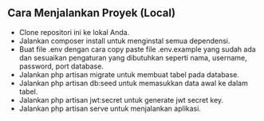 ## Cara Menjalankan Proyek (Local)

- Clone repositori ini ke lokal Anda.
- Jalankan composer install untuk menginstal semua dependensi.
- Buat file .env dengan cara copy paste file .env.example yang sudah ada dan sesuaikan pengaturan yang dibutuhkan seperti nama, username, password, port database.
- Jalankan php artisan migrate untuk membuat tabel pada database.
- Jalankan php artisan db:seed untuk memasukkan data awal ke dalam tabel.
- Jalankan php artisan jwt:secret untuk generate jwt secret key.
- Jalankan php artisan serve untuk menjalankan aplikasi.

